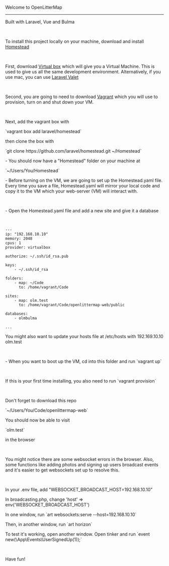 <p>Welcome to OpenLitterMap</p>
<hr>
<p>Built with Laravel, Vue and Bulma</p>
<br>
<p>To install this project locally on your machine, download and install <a href="https://laravel.com/docs/5.8/homestead">Homestead</a></p>
<br>
<p>First, download <a href="https://www.virtualbox.org/wiki/Downloads">Virtual box</a> which will give you a Virtual Machine. This is used to give us all the same development environment. Alternatively, if you use mac, you can use <a href="https://laravel.com/docs/5.8/valet">Laravel Valet</a></p>
<br>
<p>Second, you are going to need to download <a href="https://www.vagrantup.com/downloads.html">Vagrant</a> which you will use to provision, turn on and shut down your VM.</p>
<br>
<p>Next, add the vagrant box with</p> `vagrant box add laravel/homestead`
<br>
<p>then clone the box with</p> `git clone https://github.com/laravel/homestead.git ~/Homestead`
<br>
<p>- You should now have a "Homestead" folder on your machine at </p> `~/Users/You/Homestead`
<br>
<p>- Before turning on the VM, we are going to set up the Homestead.yaml file. Every time you save a file, Homestead.yaml will mirror your local code and copy it to the VM which your web-server (VM) will interact with.</p>
<br>
<p>- Open the Homestead.yaml file and add a new site and give it a database</p>
<br>

```
---
ip: "192.168.10.10"
memory: 2048
cpus: 1
provider: virtualbox

authorize: ~/.ssh/id_rsa.pub

keys:
    - ~/.ssh/id_rsa

folders:
    - map: ~/Code
      to: /home/vagrant/Code

sites:
    - map: olm.test
      to: /home/vagrant/Code/openlittermap-web/public

databases:
    - olmbulma

...
```

<p>You might also want to update your hosts file at /etc/hosts with 192.169.10.10 olm.test</p>

<br>
<p>- When you want to boot up the VM, cd into this folder and run `vagrant up`</p>
<br>
<p>If this is your first time installing, you also need to run `vagrant provision`</p>
<br>
<p>Don't forget to download this repo </p> `~/Users/You/Code/openlittermap-web`
<p>You should now be able to visit</p> `olm.test` <p>in the browser</p>
<br>
<p>You might notice there are some websocket errors in the browser. Also, some functions like adding photos and signing up users broadcast events and it's easier to get websockets set up to resolve this.</p>
<br>
<p>In your .env file, add "WEBSOCKET_BROADCAST_HOST=192.168.10.10"</p>
<p>In broadcasting.php, change 'host' => env('WEBSOCKET_BROADCAST_HOST')</p>
<p>In one window, run `art websockets:serve --host=192.168.10.10`</p>
<p>Then, in another window, run `art horizon`</p>
<p>To test it's working, open another window. Open tinker and run `event new(\App\Events\UserSignedUp(1));`</p>
<br>
<p>Have fun!</p>
